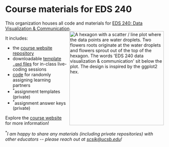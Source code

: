 # Course materials for EDS 240

This organization houses all code and materials for [EDS 240: Data Visualization & Communication](https://bren.ucsb.edu/courses/eds-240). 
<img align='right' src='https://github.com/user-attachments/assets/a7ef3dd6-59cd-426d-9118-d014d5c79a19' width='300' alt="A hexagon with a scatter / line plot where the data points are water droplets. Two flowers roots originate at the water droplets and flowers sprout out of the top of the hexagon. The words 'EDS 240 data visualization & communication' sit below the plot. The design is inspired by the ggplot2 hex.">

It includes:

- the [course website repository](https://github.com/EDS-240-Data-Viz/EDS-240-Data-Viz.github.io)
- downloadable [template `.qmd` files](https://github.com/EDS-240-Data-Viz/code-along-templates) for in-class live-coding sessions
- [code](https://github.com/EDS-240-Data-Viz/learning-partners/blob/main/assign-learning-partners.R) for randomly assigning learning partners
- <sup>*</sup>assignment templates (private)
- <sup>*</sup>assignment answer keys (private)

Explore the [course website](https://eds-240-data-viz.github.io/) for more information!

<sup>*</sup>*I am happy to share any materials (including private repositories) with other educators -- please reach out at [scsik@ucsb.edu](mailto::scsik@ucsb.edu)!*

<!--

**Here are some ideas to get you started:**

🙋‍♀️ A short introduction - what is your organization all about?
🌈 Contribution guidelines - how can the community get involved?
👩‍💻 Useful resources - where can the community find your docs? Is there anything else the community should know?
🍿 Fun facts - what does your team eat for breakfast?
🧙 Remember, you can do mighty things with the power of [Markdown](https://docs.github.com/github/writing-on-github/getting-started-with-writing-and-formatting-on-github/basic-writing-and-formatting-syntax)
-->
